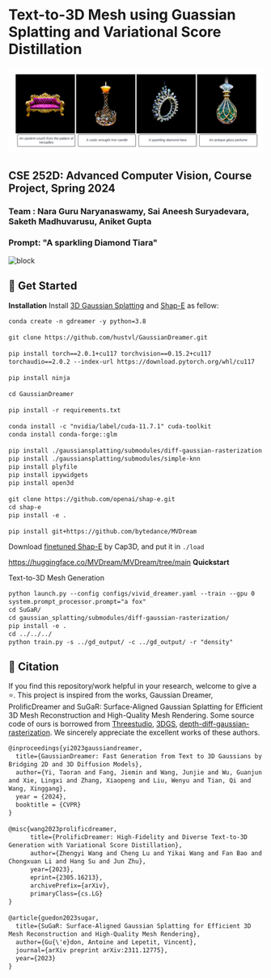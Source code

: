# Text-to-3D Mesh using Guassian Splatting and Variational Score Distillation
![block](./images/intro.png)

## CSE 252D: Advanced Computer Vision, Course Project, Spring 2024
### Team : Nara Guru Naryanaswamy, Sai Aneesh Suryadevara, Saketh Madhuvarusu,  Aniket Gupta

### Prompt: "A sparkling Diamond Tiara"
![block](./images/tiara.gif)


## 🏁 Get Started
**Installation**
Install [3D Gaussian Splatting](https://github.com/graphdeco-inria/gaussian-splatting) and [Shap-E](https://github.com/openai/shap-e#usage) as fellow:
```
conda create -n gdreamer -y python=3.8

git clone https://github.com/hustvl/GaussianDreamer.git 

pip install torch==2.0.1+cu117 torchvision==0.15.2+cu117 torchaudio==2.0.2 --index-url https://download.pytorch.org/whl/cu117

pip install ninja

cd GaussianDreamer

pip install -r requirements.txt

conda install -c "nvidia/label/cuda-11.7.1" cuda-toolkit
conda install conda-forge::glm

pip install ./gaussiansplatting/submodules/diff-gaussian-rasterization
pip install ./gaussiansplatting/submodules/simple-knn
pip install plyfile
pip install ipywidgets
pip install open3d

git clone https://github.com/openai/shap-e.git
cd shap-e
pip install -e .

pip install git+https://github.com/bytedance/MVDream
```
Download [finetuned Shap-E](https://huggingface.co/datasets/tiange/Cap3D/resolve/9bfbfe7910ece635e8e3077bed6adaf45186ab48/our_finetuned_models/shapE_finetuned_with_330kdata.pth) by Cap3D, and put it in `./load`

https://huggingface.co/MVDream/MVDream/tree/main
**Quickstart**

Text-to-3D Mesh Generation
```
python launch.py --config configs/vivid_dreamer.yaml --train --gpu 0 system.prompt_processor.prompt="a fox"
cd SuGaR/
cd gaussian_splatting/submodules/diff-gaussian-rasterization/
pip install -e .
cd ../../../
python train.py -s ../gd_output/ -c ../gd_output/ -r "density"

```




## 📑 Citation
If you find this repository/work helpful in your research, welcome to give a ⭐.
This project is inspired from the works, Gaussian Dreamer, ProlificDreamer and SuGaR: Surface-Aligned Gaussian Splatting for Efficient 3D Mesh Reconstruction and High-Quality Mesh Rendering. Some source code of ours is borrowed from [Threestudio](https://github.com/threestudio-project/threestudio), [3DGS](https://github.com/graphdeco-inria/gaussian-splatting), [depth-diff-gaussian-rasterization](https://github.com/ingra14m/depth-diff-gaussian-rasterization). We sincerely appreciate the excellent works of these authors.
```
@inproceedings{yi2023gaussiandreamer,
  title={GaussianDreamer: Fast Generation from Text to 3D Gaussians by Bridging 2D and 3D Diffusion Models},
  author={Yi, Taoran and Fang, Jiemin and Wang, Junjie and Wu, Guanjun and Xie, Lingxi and Zhang, Xiaopeng and Liu, Wenyu and Tian, Qi and Wang, Xinggang},
  year = {2024},
  booktitle = {CVPR}
}

@misc{wang2023prolificdreamer,
      title={ProlificDreamer: High-Fidelity and Diverse Text-to-3D Generation with Variational Score Distillation}, 
      author={Zhengyi Wang and Cheng Lu and Yikai Wang and Fan Bao and Chongxuan Li and Hang Su and Jun Zhu},
      year={2023},
      eprint={2305.16213},
      archivePrefix={arXiv},
      primaryClass={cs.LG}
}

@article{guedon2023sugar,
  title={SuGaR: Surface-Aligned Gaussian Splatting for Efficient 3D Mesh Reconstruction and High-Quality Mesh Rendering},
  author={Gu{\'e}don, Antoine and Lepetit, Vincent},
  journal={arXiv preprint arXiv:2311.12775},
  year={2023}
}

```
